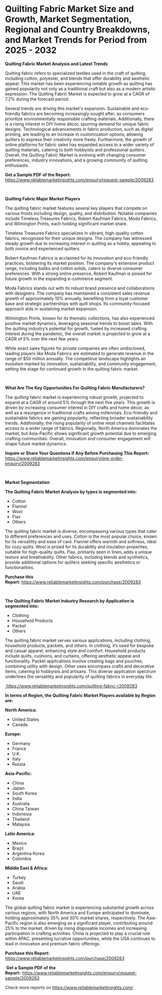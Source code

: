 <p><h1>Quilting Fabric Market Size and Growth, Market Segmentation, Regional and Country Breakdowns, and Market Trends for Period from 2025 -  2032</h1></p><p><strong>Quilting Fabric Market Analysis and Latest Trends</strong></p>
<p><p>Quilting fabric refers to specialized textiles used in the craft of quilting, including cotton, polyester, and blends that offer durability and aesthetic appeal. This market has been experiencing notable growth as quilting has gained popularity not only as a traditional craft but also as a modern artistic expression. The Quilting Fabric Market is expected to grow at a CAGR of 7.2% during the forecast period.</p><p>Several trends are driving this market's expansion. Sustainable and eco-friendly fabrics are becoming increasingly sought after, as consumers prioritize environmentally responsible crafting materials. Additionally, there is a rising interest in DIY home décor, spurring demand for unique fabric designs. Technological advancements in fabric production, such as digital printing, are leading to an increase in customization options, allowing quilters to express their creativity more freely. Furthermore, the growth of online platforms for fabric sales has expanded access to a wider variety of quilting materials, catering to both hobbyists and professional quilters. Overall, the Quilting Fabric Market is evolving with changing consumer preferences, industry innovations, and a growing community of quilting enthusiasts.</p></p>
<p><strong>Get a Sample PDF of the Report:&nbsp;</strong> <a href="https://www.reliablemarketinsights.com/enquiry/request-sample/2009283?utm_campaign=3507&utm_medium=2&utm_source=Github&utm_content=ia&utm_term=01042025&utm_id=quilting-fabric">https://www.reliablemarketinsights.com/enquiry/request-sample/2009283</a></p>
<p>&nbsp;</p>
<p><strong>Quilting Fabric Major Market Players</strong></p>
<p><p>The quilting fabric market features several key players that compete on various fronts including design, quality, and distribution. Notable companies include Timeless Treasures Fabrics, Robert Kaufman Fabrics, Moda Fabrics, and Wilmington Prints, each holding significant market share.</p><p>Timeless Treasures Fabrics specializes in vibrant, high-quality cotton fabrics, recognized for their unique designs. The company has witnessed steady growth due to increasing interest in quilting as a hobby, appealing to both novice and experienced quilters. </p><p>Robert Kaufman Fabrics is acclaimed for its innovation and eco-friendly practices, bolstering its market position. The company's extensive product range, including batiks and cotton solids, caters to diverse consumer preferences. With a strong online presence, Robert Kaufman is poised for future growth in the expanding e-commerce segment.</p><p>Moda Fabrics stands out with its robust brand presence and collaborations with designers. The company has maintained a consistent sales revenue growth of approximately 10% annually, benefiting from a loyal customer base and strategic partnerships with quilt shops. Its community-focused approach aids in sustaining market expansion.</p><p>Wilmington Prints, known for its thematic collections, has also experienced positive market dynamics, leveraging seasonal trends to boost sales. With the quilting industry’s potential for growth, fueled by increased crafting interest during the pandemic, the overall market is projected to grow at a CAGR of 5% over the next few years.</p><p>While exact sales figures for private companies are often undisclosed, leading players like Moda Fabrics are estimated to generate revenue in the range of $50 million annually. The competitive landscape highlights an evolution marked by innovation, sustainability, and community engagement, setting the stage for continued growth in the quilting fabric market.</p></p>
<p>&nbsp;</p>
<p><strong>What Are The Key Opportunities For Quilting Fabric Manufacturers?</strong></p>
<p><p>The quilting fabric market is experiencing robust growth, projected to expand at a CAGR of around 5% through the next five years. This growth is driven by increasing consumer interest in DIY crafts and home décor, as well as a resurgence in traditional crafts among millennials. Eco-friendly and sustainable fabrics are gaining popularity, reflecting broader sustainability trends. Additionally, the rising popularity of online retail channels facilitates access to a wider range of fabrics. Regionally, North America dominates the market, but Asia-Pacific shows significant growth potential due to emerging crafting communities. Overall, innovation and consumer engagement will shape future market dynamics.</p></p>
<p><strong>Inquire or Share Your Questions If Any Before Purchasing This Report:</strong> <a href="https://www.reliablemarketinsights.com/enquiry/pre-order-enquiry/2009283?utm_campaign=3507&utm_medium=2&utm_source=Github&utm_content=ia&utm_term=01042025&utm_id=quilting-fabric">https://www.reliablemarketinsights.com/enquiry/pre-order-enquiry/2009283</a></p>
<p>&nbsp;</p>
<p><strong>Market Segmentation</strong></p>
<p><strong>The Quilting Fabric Market Analysis by types is segmented into:</strong></p>
<p><ul><li>Cotton</li><li>Flannel</li><li>Wool</li><li>Flax</li><li>Others</li></ul></p>
<p><p>The quilting fabric market is diverse, encompassing various types that cater to different preferences and uses. Cotton is the most popular choice, known for its versatility and ease of care. Flannel offers warmth and softness, ideal for cozy quilts. Wool is prized for its durability and insulation properties, suitable for high-quality quilts. Flax, primarily seen in linen, adds a unique texture and breathability. Other fabrics, including blends and synthetics, provide additional options for quilters seeking specific aesthetics or functionalities.</p></p>
<p><strong>Purchase this Report:&nbsp;</strong><a href="https://www.reliablemarketinsights.com/purchase/2009283?utm_campaign=3507&utm_medium=2&utm_source=Github&utm_content=ia&utm_term=01042025&utm_id=quilting-fabric">https://www.reliablemarketinsights.com/purchase/2009283</a></p>
<p>&nbsp;</p>
<p><strong>The Quilting Fabric Market Industry Research by Application is segmented into:</strong></p>
<p><ul><li>Clothing</li><li>Household Products</li><li>Packet</li><li>Others</li></ul></p>
<p><p>The quilting fabric market serves various applications, including clothing, household products, packets, and others. In clothing, it’s used for bespoke and casual apparel, enhancing style and comfort. Household products include quilts, cushions, and curtains, offering aesthetic appeal and functionality. Packet applications involve creating bags and pouches, combining utility with design. Other uses encompass crafts and decorative items, catering to hobbyists and artisans. This diverse application spectrum underlines the versatility and popularity of quilting fabrics in everyday life.</p></p>
<p><a href="https://www.reliablemarketinsights.com/quilting-fabric-r2009283?utm_campaign=3507&utm_medium=2&utm_source=Github&utm_content=ia&utm_term=01042025&utm_id=quilting-fabric">&nbsp;https://www.reliablemarketinsights.com/quilting-fabric-r2009283</a></p>
<p><strong>In terms of Region, the Quilting Fabric Market Players available by Region are:</strong></p>
<p>
    <p> <strong> North America: </strong>
        <ul>
            <li>United States</li>
            <li>Canada</li>
        </ul>
        </p> 
    <p> <strong> Europe: </strong>
        <ul>
            <li>Germany</li>
            <li>France</li>
            <li>U.K.</li>
            <li>Italy</li>
            <li>Russia</li>
        </ul>
        </p> 
    <p> <strong> Asia-Pacific: </strong>
        <ul>
            <li>China</li>
            <li>Japan</li>
            <li>South Korea</li>
            <li>India</li>
            <li>Australia</li>
            <li>China Taiwan</li>
            <li>Indonesia</li>
            <li>Thailand</li>
            <li>Malaysia</li>
        </ul>
        </p> 
    <p> <strong> Latin America: </strong>
        <ul>
            <li>Mexico</li>
            <li>Brazil</li>
            <li>Argentina Korea</li>
            <li>Colombia</li>
        </ul>
        </p> 
    <p> <strong> Middle East & Africa: </strong>
        <ul>
            <li>Turkey</li>
            <li>Saudi</li>
            <li>Arabia</li>
            <li>UAE</li>
            <li>Korea</li>
        </ul>
    </p>
    </p>
<p><p>The global quilting fabric market is experiencing substantial growth across various regions, with North America and Europe anticipated to dominate, holding approximately 35% and 30% market shares, respectively. The Asia-Pacific region is also emerging as a significant player, contributing around 25% to the market, driven by rising disposable incomes and increasing participation in crafting activities. China is projected to play a crucial role within APAC, presenting lucrative opportunities, while the USA continues to lead in innovation and premium fabric offerings.</p></p>
<p><strong>Purchase this Report: </strong><a href="https://www.reliablemarketinsights.com/purchase/2009283?utm_campaign=3507&utm_medium=2&utm_source=Github&utm_content=ia&utm_term=01042025&utm_id=quilting-fabric">https://www.reliablemarketinsights.com/purchase/2009283</a></p>
<p>&nbsp;<strong>Get a Sample PDF of the Report:&nbsp;&nbsp;</strong><a href="https://www.reliablemarketinsights.com/enquiry/request-sample/2009283?utm_campaign=3507&utm_medium=2&utm_source=Github&utm_content=ia&utm_term=01042025&utm_id=quilting-fabric">https://www.reliablemarketinsights.com/enquiry/request-sample/2009283</a></p>
<p><strong></strong></p>
<p>Check more reports on <a href="https://www.reliablemarketinsights.com/?utm_campaign=3507&utm_medium=2&utm_source=Github&utm_content=ia&utm_term=01042025&utm_id=quilting-fabric">https://www.reliablemarketinsights.com/</a></p>